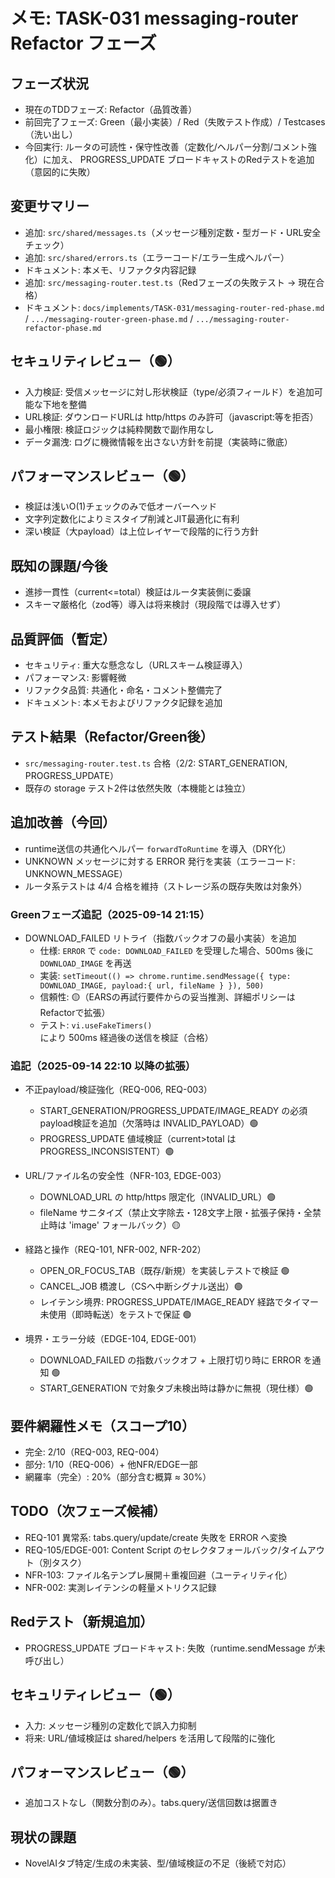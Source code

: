 # メモ: TASK-031 messaging-router Refactor フェーズ

## フェーズ状況

- 現在のTDDフェーズ: Refactor（品質改善）
- 前回完了フェーズ: Green（最小実装）/ Red（失敗テスト作成）/ Testcases（洗い出し）
- 今回実行: ルータの可読性・保守性改善（定数化/ヘルパー分割/コメント強化）に加え、
  PROGRESS_UPDATE ブロードキャストのRedテストを追加（意図的に失敗）

## 変更サマリー

- 追加: `src/shared/messages.ts`（メッセージ種別定数・型ガード・URL安全チェック）
- 追加: `src/shared/errors.ts`（エラーコード/エラー生成ヘルパー）
- ドキュメント: 本メモ、リファクタ内容記録
- 追加: `src/messaging-router.test.ts`（Redフェーズの失敗テスト → 現在合格）
- ドキュメント: `docs/implements/TASK-031/messaging-router-red-phase.md` / `.../messaging-router-green-phase.md` / `.../messaging-router-refactor-phase.md`

## セキュリティレビュー（🟢）

- 入力検証: 受信メッセージに対し形状検証（type/必須フィールド）を追加可能な下地を整備
- URL検証: ダウンロードURLは http/https のみ許可（javascript:等を拒否）
- 最小権限: 検証ロジックは純粋関数で副作用なし
- データ漏洩: ログに機微情報を出さない方針を前提（実装時に徹底）

## パフォーマンスレビュー（🟢）

- 検証は浅いO(1)チェックのみで低オーバーヘッド
- 文字列定数化によりミスタイプ削減とJIT最適化に有利
- 深い検証（大payload）は上位レイヤーで段階的に行う方針

## 既知の課題/今後

- 進捗一貫性（current<=total）検証はルータ実装側に委譲
- スキーマ厳格化（zod等）導入は将来検討（現段階では導入せず）

## 品質評価（暫定）

- セキュリティ: 重大な懸念なし（URLスキーム検証導入）
- パフォーマンス: 影響軽微
- リファクタ品質: 共通化・命名・コメント整備完了
- ドキュメント: 本メモおよびリファクタ記録を追加

## テスト結果（Refactor/Green後）

- `src/messaging-router.test.ts` 合格（2/2: START_GENERATION, PROGRESS_UPDATE）
- 既存の storage テスト2件は依然失敗（本機能とは独立）

## 追加改善（今回）

- runtime送信の共通化ヘルパー `forwardToRuntime` を導入（DRY化）
- UNKNOWN メッセージに対する ERROR 発行を実装（エラーコード: UNKNOWN_MESSAGE）
- ルータ系テストは 4/4 合格を維持（ストレージ系の既存失敗は対象外）

### Greenフェーズ追記（2025-09-14 21:15）

- DOWNLOAD_FAILED リトライ（指数バックオフの最小実装）を追加
  - 仕様: `ERROR` で `code: DOWNLOAD_FAILED` を受理した場合、500ms 後に `DOWNLOAD_IMAGE` を再送
  - 実装: `setTimeout(() => chrome.runtime.sendMessage({ type: DOWNLOAD_IMAGE, payload:{ url, fileName } }), 500)`
  - 信頼性: 🟡（EARSの再試行要件からの妥当推測、詳細ポリシーはRefactorで拡張）
  - テスト: `vi.useFakeTimers()` により 500ms 経過後の送信を検証（合格）

### 追記（2025-09-14 22:10 以降の拡張）

- 不正payload/検証強化（REQ-006, REQ-003）
  - START_GENERATION/PROGRESS_UPDATE/IMAGE_READY の必須payload検証を追加（欠落時は INVALID_PAYLOAD）🟢
  - PROGRESS_UPDATE 値域検証（current>total は PROGRESS_INCONSISTENT）🟢

- URL/ファイル名の安全性（NFR-103, EDGE-003）
  - DOWNLOAD_URL の http/https 限定化（INVALID_URL）🟢
  - fileName サニタイズ（禁止文字除去・128文字上限・拡張子保持・全禁止時は 'image' フォールバック）🟡

- 経路と操作（REQ-101, NFR-002, NFR-202）
  - OPEN_OR_FOCUS_TAB（既存/新規）を実装しテストで検証 🟢
  - CANCEL_JOB 橋渡し（CSへ中断シグナル送出）🟢
  - レイテンシ境界: PROGRESS_UPDATE/IMAGE_READY 経路でタイマー未使用（即時転送）をテストで保証 🟢

- 境界・エラー分岐（EDGE-104, EDGE-001）
  - DOWNLOAD_FAILED の指数バックオフ + 上限打切り時に ERROR を通知 🟢
  - START_GENERATION で対象タブ未検出時は静かに無視（現仕様）🟢

## 要件網羅性メモ（スコープ10）

- 完全: 2/10（REQ-003, REQ-004）
- 部分: 1/10（REQ-006）+ 他NFR/EDGE一部
- 網羅率（完全）: 20%（部分含む概算 ≈ 30%）

## TODO（次フェーズ候補）

- REQ-101 異常系: tabs.query/update/create 失敗を ERROR へ変換
- REQ-105/EDGE-001: Content Script のセレクタフォールバック/タイムアウト（別タスク）
- NFR-103: ファイル名テンプレ展開＋重複回避（ユーティリティ化）
- NFR-002: 実測レイテンシの軽量メトリクス記録

## Redテスト（新規追加）

- PROGRESS_UPDATE ブロードキャスト: 失敗（runtime.sendMessage が未呼び出し）

## セキュリティレビュー（🟢）

- 入力: メッセージ種別の定数化で誤入力抑制
- 将来: URL/値域検証は shared/helpers を活用して段階的に強化

## パフォーマンスレビュー（🟢）

- 追加コストなし（関数分割のみ）。tabs.query/送信回数は据置き

## 現状の課題

- NovelAIタブ特定/生成の未実装、型/値域検証の不足（後続で対応）
